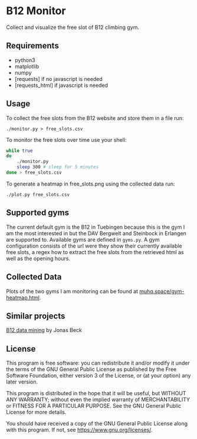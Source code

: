 # B12 Monitor

Collect and visualize the free slot of B12 climbing gym.

## Requirements

* python3
* matplotlib
* numpy
* [requests] if no javascript is needed
* [requests_html] if javascript is needed

## Usage

To collect the free slots from the B12 website and store them in a file run:

`./monitor.py > free_slots.csv`

To monitor the free slots over time use your shell:

```bash
while true
do
	./monitor.py
	sleep 300 # sleep for 5 minutes
done > free_slots.csv
```

To generate a heatmap in free\_slots.png using the collected data run:

`./plot.py free_slots.csv`

## Supported gyms

The current default gym is the B12 in Tuebingen because this is the gym I am
the most interested in but the DAV Bergwelt and Steinbock in Erlangen are supported to.
Available gyms are defined in `gyms.py`.
A gym configuration consists of the url were they show their currently available
free slots, a regex how to extract the free slots from the retrieved html as well
as the opening hours.

## Collected Data

Plots of the two gyms I am monitoring can be found at [muhq.space/gym-heatmap.html](https://muhq.space/gym-heatmap.html).

## Similar projects

[B12 data mining](https://github.com/jnsbck/B12_data_mining) by Jonas Beck

## License

This program is free software: you can redistribute it and/or modify
it under the terms of the GNU General Public License as published by
the Free Software Foundation, either version 3 of the License, or
(at your option) any later version.

This program is distributed in the hope that it will be useful,
but WITHOUT ANY WARRANTY; without even the implied warranty of
MERCHANTABILITY or FITNESS FOR A PARTICULAR PURPOSE.  See the
GNU General Public License for more details.

You should have received a copy of the GNU General Public License
along with this program.  If not, see <https://www.gnu.org/licenses/>.
